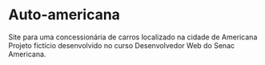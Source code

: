 # Auto-americana
Site para uma concessionária de carros localizado na cidade de Americana Projeto fictício desenvolvido no curso Desenvolvedor Web do Senac Americana.
